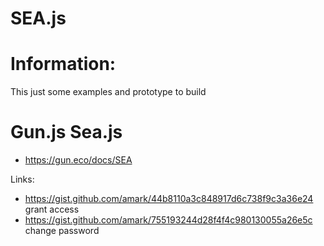 # SEA.js

# Information:
 This just some examples and prototype to build 

# Gun.js Sea.js
 * https://gun.eco/docs/SEA

Links:
 * https://gist.github.com/amark/44b8110a3c848917d6c738f9c3a36e24 grant access
 * https://gist.github.com/amark/755193244d28f4f4c980130055a26e5c change password